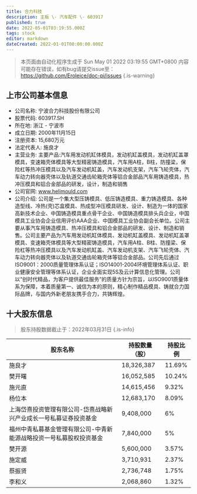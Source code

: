 ```yaml
---
title: 合力科技
description: 主板 \- 汽车配件 \- 603917
published: true
date: 2022-05-01T03:19:55.000Z
tags: stock
editor: markdown
dateCreated: 2022-01-01T00:00:00.000Z
---
```


> 本页面由自动化程序生成于 Sun May 01 2022 03:19:55 GMT+0800
> 内容可能存在错误，如有bug请提交issue至：https://github.com/Eroleice/doc-pi/issues
{.is-warning}

## 上市公司基本信息
- 公司名称: 宁波合力科技股份有限公司
- 股票代码: 603917.SH
- 所在地: 浙江 - 宁波市
- 成立日期: 2000年11月15日
- 注册资本: 15,680万元
- 法定代表人: 施良才
- 主营业务: 主要产品:汽车用发动机缸体模具，发动机缸盖模具，发动机缸盖罩模具，变速箱壳体模具等大型精密铸造模具，汽车用A柱，B柱，防撞梁，保险杠等热冲压模具以及汽车发动机缸盖，汽车发动机支架，汽车飞轮壳体，汽车动力转向器壳体以及轨道交通齿轮箱壳体等铝合金部品汽车用铸造模具，热冲压模具和铝合金部品的研发，设计，制造和销售
- 公司官网: www.helimould.com
- 公司介绍: 公司是一个集大型压铸模具、低压铸造模具、重力铸造模具、各种造型线、冷热(壳)芯盒模具、热成型冲压模具研发、设计、制造为一体的国家高新技术企业、中国铸造模具重点骨干企业、中国铸造模具排头兵企业，中国模具工业协会企业信用评价AAA企业、中国模具工业协会副会长单位。公司主要从事汽车用铸造模具、热冲压模具和铝合金部品的研发、设计、制造和销售。公司主要产品为汽车用发动机缸体模具、发动机缸盖模具、发动机缸盖罩模具、变速箱壳体模具等大型精密铸造模具，汽车用A柱、B柱、防撞梁、保险杠等热冲压模具以及汽车发动机缸盖、汽车发动机支架、汽车飞轮壳体、汽车动力转向器壳体以及轨道交通齿轮箱壳体等铝合金部品。公司先后通过ISO9001：2000质量管理体系认证；ISO14001-2004环境管理体系认证、职业健康安全管理等体系认证，企业全面实现5S及云计算信息化管理。公司以“创时代精品，为客户提供最佳服务”的质量方针为宗旨，以ISO9001质量体系为保障，本着质量第一、诚信为本的原则，精心制作精品模具、铸就合力国际品牌，与国内外新老朋友携手合力，共铸辉煌。


## 十大股东信息
> 股东持股数据截止于：2022年03月31日
{.is-info}

| 股东名称 | 持股数量（股） | 持股比例 |
| --- | --- | --- |
| 施良才 | 18,326,387 | 11.69% |
| 樊开曙 | 16,052,585 | 10.24% |
| 施元直 | 14,615,456 | 9.32% |
| 杨位本 | 12,683,170 | 8.09% |
| 上海岱熹投资管理有限公司-岱熹战略新兴产业成长一号私募证券投资基金 | 9,408,000 | 6% |
| 福州中青私募基金管理有限公司-中青新能源战略投资一号私募股权投资基金 | 7,840,000 | 5% |
| 樊开源 | 5,600,000 | 3.57% |
| 施定威 | 3,710,931 | 2.37% |
| 蔡振贤 | 2,736,748 | 1.75% |
| 李和义 | 2,068,860 | 1.32% |





